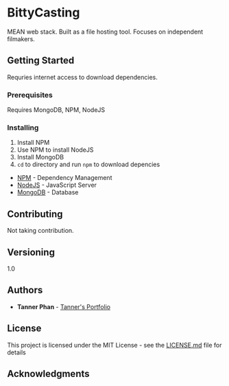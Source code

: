 # BittyCasting

MEAN web stack. Built as a file hosting tool. Focuses on independent filmakers. 

## Getting Started

Requries internet access to download dependencies. 

### Prerequisites

Requires MongoDB, NPM, NodeJS

### Installing

1. Install NPM 
2. Use NPM to install NodeJS
3. Install MongoDB
4. `cd` to directory and run `npm` to download depencies

* [NPM](https://www.npmjs.com/) - Dependency Management
* [NodeJS](https://nodejs.org/en//) - JavaScript Server
* [MongoDB](https://www.mongodb.com/) - Database

## Contributing

Not taking contribution.

## Versioning

1.0

## Authors

* **Tanner Phan** - [Tanner's Portfolio](https://tannerphan.me)

## License

This project is licensed under the MIT License - see the [LICENSE.md](LICENSE.md) file for details

## Acknowledgments
